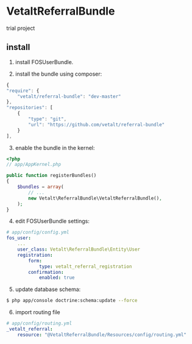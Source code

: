 VetaltReferralBundle
====================

trial project

install
-------
1) install FOSUserBundle.

2) install the bundle using composer:
```js
{
"require": {
    "vetalt/referral-bundle": "dev-master"
},
"repositories": [
    {
        "type": "git",
        "url": "https://github.com/vetalt/referral-bundle"
    }
],
```

3) enable the bundle in the kernel:
``` php
<?php
// app/AppKernel.php

public function registerBundles()
{
    $bundles = array(
        // ...
        new Vetalt\ReferralBundle\VetaltReferralBundle(),
    );
}
```

4) edit FOSUserBundle settings:
``` yaml
# app/config/config.yml
fos_user:
    ...
    user_class: Vetalt\ReferralBundle\Entity\User
    registration:
        form:
            type: vetalt_referral_registration
        confirmation:
            enabled: true
```

5) update database schema:
``` bash
$ php app/console doctrine:schema:update --force
```

6) import routing file
``` yaml
# app/config/routing.yml
_vetalt_referral:
    resource: "@VetaltReferralBundle/Resources/config/routing.yml"
```
